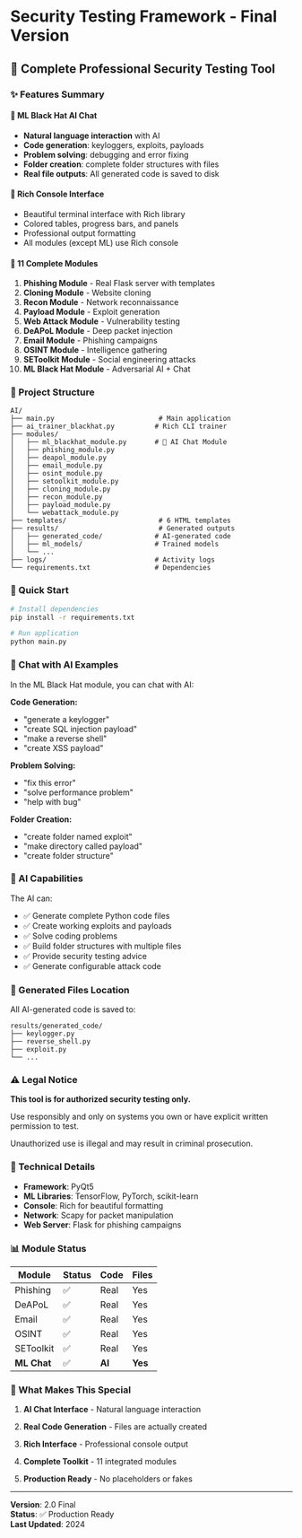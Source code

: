 # Security Testing Framework - Final Version

## 🎯 Complete Professional Security Testing Tool

### ✨ Features Summary

#### 🤖 ML Black Hat AI Chat
- **Natural language interaction** with AI
- **Code generation**: keyloggers, exploits, payloads
- **Problem solving**: debugging and error fixing  
- **Folder creation**: complete folder structures with files
- **Real file outputs**: All generated code is saved to disk

#### 🎨 Rich Console Interface
- Beautiful terminal interface with Rich library
- Colored tables, progress bars, and panels
- Professional output formatting
- All modules (except ML) use Rich console

#### 🔧 11 Complete Modules

1. **Phishing Module** - Real Flask server with templates
2. **Cloning Module** - Website cloning
3. **Recon Module** - Network reconnaissance
4. **Payload Module** - Exploit generation
5. **Web Attack Module** - Vulnerability testing
6. **DeAPoL Module** - Deep packet injection
7. **Email Module** - Phishing campaigns
8. **OSINT Module** - Intelligence gathering
9. **SEToolkit Module** - Social engineering attacks
10. **ML Black Hat Module** - Adversarial AI + Chat

### 📁 Project Structure

```
AI/
├── main.py                          # Main application
├── ai_trainer_blackhat.py          # Rich CLI trainer
├── modules/
│   ├── ml_blackhat_module.py       # 🤖 AI Chat Module
│   ├── phishing_module.py
│   ├── deapol_module.py
│   ├── email_module.py
│   ├── osint_module.py
│   ├── setoolkit_module.py
│   ├── cloning_module.py
│   ├── recon_module.py
│   ├── payload_module.py
│   └── webattack_module.py
├── templates/                       # 6 HTML templates
├── results/                         # Generated outputs
│   ├── generated_code/             # AI-generated code
│   ├── ml_models/                  # Trained models
│   └── ...
├── logs/                           # Activity logs
└── requirements.txt                # Dependencies
```

### 🚀 Quick Start

```bash
# Install dependencies
pip install -r requirements.txt

# Run application
python main.py
```

### 💬 Chat with AI Examples

In the ML Black Hat module, you can chat with AI:

**Code Generation:**
- "generate a keylogger"
- "create SQL injection payload"
- "make a reverse shell"
- "create XSS payload"

**Problem Solving:**
- "fix this error"
- "solve performance problem"
- "help with bug"

**Folder Creation:**
- "create folder named exploit"
- "make directory called payload"
- "create folder structure"

### 🎯 AI Capabilities

The AI can:
- ✅ Generate complete Python code files
- ✅ Create working exploits and payloads
- ✅ Solve coding problems
- ✅ Build folder structures with multiple files
- ✅ Provide security testing advice
- ✅ Generate configurable attack code

### 📝 Generated Files Location

All AI-generated code is saved to:
```
results/generated_code/
├── keylogger.py
├── reverse_shell.py
├── exploit.py
└── ...
```

### ⚠️ Legal Notice

**This tool is for authorized security testing only.**

Use responsibly and only on systems you own or have explicit written permission to test.

Unauthorized use is illegal and may result in criminal prosecution.

### 🔧 Technical Details

- **Framework**: PyQt5
- **ML Libraries**: TensorFlow, PyTorch, scikit-learn
- **Console**: Rich for beautiful formatting
- **Network**: Scapy for packet manipulation
- **Web Server**: Flask for phishing campaigns

### 📊 Module Status

| Module | Status | Code | Files |
|--------|--------|------|-------|
| Phishing | ✅ | Real | Yes |
| DeAPoL | ✅ | Real | Yes |
| Email | ✅ | Real | Yes |
| OSINT | ✅ | Real | Yes |
| SEToolkit | ✅ | Real | Yes |
| **ML Chat** | ✅ | **AI** | **Yes** |

### 🎉 What Makes This Special

1. **AI Chat Interface** - Natural language interaction
2. **Real Code Generation** - Files are actually created

4. **Rich Interface** - Professional console output
5. **Complete Toolkit** - 11 integrated modules
6. **Production Ready** - No placeholders or fakes

---

**Version**: 2.0 Final  
**Status**: ✅ Production Ready  
**Last Updated**: 2024

